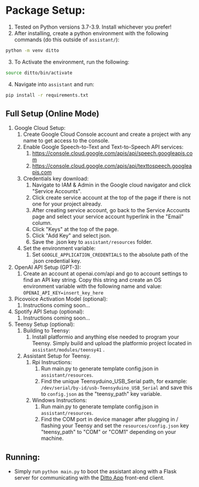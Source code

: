 # Package Setup:
1. Tested on Python versions 3.7-3.9. Install whichever you prefer!
2. After installing, create a python environment with the following commands (do this outside of `assistant/`):
```bash
python -m venv ditto
```
3. To Activate the environment, run the following:
```bash
source ditto/bin/activate
```
4. Navigate into `assistant` and run:
```bash
pip install -r requirements.txt
```

## Full Setup (Online Mode)
1. Google Cloud Setup:
	1. Create Google Cloud Console account and create a project with any name to get access to the console.
	2. Enable Google Speech-to-Text and Text-to-Speech API services:
		1. https://console.cloud.google.com/apis/api/speech.googleapis.com
		2. https://console.cloud.google.com/apis/api/texttospeech.googleapis.com
	3. Credentials key download:
		1. Navigate to IAM & Admin in the Google cloud navigator and click "Service Accounts".
		2. Click create service account at the top of the page if there is not one for your project already. 
		3. After creating service account, go back to the Service Accounts page and select your service account hyperlink in the "Email" column.
		4. Click "Keys" at the top of the page.
		5. Click "Add Key" and select json.
		6. Save the .json key to `assistant/resources` folder.
	4. Set the environment variable:
		1. Set `GOOGLE_APPLICATION_CREDENTIALS` to the absolute path of the .json credential key. 
2. OpenAI API Setup (GPT-3):
	1. Create an account at openai.com/api and go to account settings to find an API key string. Copy this string and create an OS environment variable with the following name and value:  `OPENAI_API_KEY=insert_key_here`
3. Picovoice Activation Model (optional):
	1. Instructions coming soon...
4. Spotify API Setup (optional):
	1. Instructions coming soon...
5. Teensy Setup (optional):
	1. Building to Teensy:
		1. Install platformio and anything else needed to program your Teensy. Simply build and upload the platformio project located in `assistant/modules/teensy41` .
	2. Assistant Setup for Teensy.
		1. Rpi Instructions:
			1. Run main.py to generate template config.json in `assistant/resources`.
			2. Find the unique Teensyduino_USB_Serial path, for example: `/dev/serial/by-id/usb-Teensyduino_USB_Serial` and save this to `config.json` as the "teensy_path" key variable.
		2. Windows Instructions:
			1. Run main.py to generate template config.json in `assistant/resources`.
			2. Find the COM port in device manager after plugging in / flashing your Teensy and set the `resources/config.json` key "teensy_path" to "COM" or "COM1" depending on your machine.


## Running:
- Simply run `python main.py` to boot the assistant along with a Flask server for communicating with the [Ditto App](https://github.com/omarzanji/ditto-app) front-end client.
